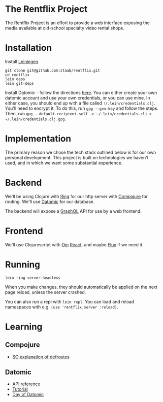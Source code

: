 # The Rentflix Project

The Rentflix Project is an effort to provide a web interface exposing the media available at old-school specialty video rental shops.

# Installation

Install [Leiningen](https://github.com/technomancy/leiningen)

```
git clone git@github.com:staab/rentflix.git
cd rentflix
lein deps
lein git-deps
```

Install Datomic - follow the directions [here](http://docs.datomic.com/getting-started.html). You can either create your own datomic account and use your own credentials, or you can use mine. In either case, you should end up with a file called `!/.lein/credentials.clj`. You'll need to encrypt it. To do this, run `gpg --gen-key` and follow the steps. Then, run `gpg --default-recipient-self -e ~/.lein/credentials.clj > ~/.lein/credentials.clj.gpg`.

# Implementation

The primary reason we chose the tech stack outlined below is for our own personal development. This project is built on technologies we haven't used, and in which we want some substantial experience.

# Backend

We'll be using Clojure with [Ring](https://github.com/ring-clojure/ring) for our http server with [Compojure](https://github.com/weavejester/compojure) for routing. We'll use [Datomic](http://docs.datomic.com/) for our database. 

The backend will expose a [GraphQL](https://facebook.github.io/react/blog/2015/05/01/graphql-introduction.html) API for use by a web frontend.

# Frontend

We'll use Clojurescript with [Om](https://github.com/omcljs/om) [React](https://facebook.github.io/react/), and maybe [Flux](https://facebook.github.io/flux/) if we need it.

# Running

```
lein ring server-headless
```

When you make changes, they should automatically be applied on the next page reload, unless the server crashed.

You can also run a repl with `lein repl`. You can load and reload namespaces with e.g. `(use 'rentflix.server :reload)`.

# Learning

## Compojure

- [SO explanation of defroutes](http://stackoverflow.com/a/3490479/1467342)

## Datomic

- [API reference](http://docs.datomic.com/clojure/index.html#datomic.api/delete-database)
- [Tutorial](http://docs.datomic.com/tutorial.html#making-a-database)
- [Day of Datomic](https://github.com/Datomic/day-of-datomic)